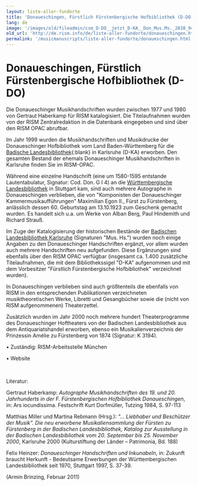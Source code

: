 ```yaml
---
layout: liste-aller-fundorte
title: 'Donaueschingen, Fürstlich Fürstenbergische Hofbibliothek (D-DO)'
lang: de
image: '/images/old/fileadmin/csm_D-DO__jetzt_D-KA__Don_Mus.Ms._2838_94f3914195.jpg'
old_url: 'http://de.rism.info/de/liste-aller-fundorte/donaueschingen.html'
permalink: '/musicmanuscripts/liste-aller-fundorte/donaueschingen.html'
---
```



# Donaueschingen, Fürstlich Fürstenbergische Hofbibliothek (D-DO)


Die Donaueschinger Musikhandschriften wurden zwischen 1977 und 1980 von Gertraut Haberkamp für RISM katalogisiert. Die Titelaufnahmen wurden von der RISM Zentralredaktion in die Datenbank eingegeben und sind über den RISM OPAC abrufbar.

Im Jahr 1999 wurden die Musikhandschriften und Musikdrucke der Donaueschinger Hofbibliothek vom Land Baden-Württemberg für die [Badische Landesbibliothek](http://www.blb-karlsruhe.de/sammlungen/musikalien/bestand/fuerstlich-fuerstenbergische-hofbibliothek-donaueschingen/ "Opens external link in new window"){:blank} in Karlsruhe (D-KA) erworben. Den gesamten Bestand der ehemals Donaueschinger Musikhandschriften in Karlsruhe finden Sie im RISM-OPAC.

Während eine einzelne Handschrift (eine um 1580-1595 entstande Lautentabulatur, Signatur: Cod. Don. G I 4) an die [Württembergische Landesbibliothek](https://wlb.boss.bsz-bw.de/Record/1806303361?sid=14003088 "Opens external link in new window") in Stuttgart kam, sind auch mehrere Autographe in Donaueschingen verblieben, die von "Komponisten der Donaueschinger Kammermusikaufführungen" Maximilian Egon II., Fürst zu Fürstenberg, anlässlich dessen 60. Geburtstag am 13.10.1923 zum Geschenk gemacht wurden. Es handelt sich u.a. um Werke von Alban Berg, Paul Hindemith und Richard Strauß.

Im Zuge der Katalogisierung der historischen Bestände der [Badischen Landesbibliothek Karlsruhe](/musicmanuscripts/liste-aller-fundorte/karlsruhe-blb.html "Opens internal link in current window") (Signaturen "Mus. Hs.") wurden noch einige Angaben zu den Donaueschinger Handschriften ergänzt, vor allem wurden auch mehrere Handschriften neu aufgefunden. Diese Ergänzungen sind ebenfalls über den RISM OPAC verfügbar (insgesamt ca. 1.400 zusätzliche Titelaufnahmen, die mit dem Bibliothekssigel "D-KA" aufgenommen und mit dem Vorbesitzer "Fürstlich Fürstenbergische Hofbibliothek" verzeichnet wurden).

In Donaueschingen verblieben sind auch größtenteils die ebenfalls von RISM in den entsprechenden Publikationen verzeichneten musiktheoretischen Werke, Libretti und Gesangbücher sowie die (nicht von RISM aufgenommenen) Theaterzettel.

Zusätzlich wurden im Jahr 2000 noch mehrere hundert Theaterprogramme des Donaueschinger Hoftheaters von der Badischen Landesbibliothek aus dem Antiquariatshandel erworben, ebenso ein Musikalienverzeichnis der Prinzessin Amélie zu Fürstenberg von 1874 (Signatur: K 3194).

• Zuständig: RISM-Arbeitsstelle München

• Website

&nbsp;

Literatur:

Gertraut Haberkamp: _Autographe Musikhandschriften des 19. und 20. Jahrhunderts in der F. Fürstenbergischen Hofbibliothek Donaueschingen_, in: Ars iocundissima. Festschrift Kurt Dorfmüller, Tutzing 1984, S. 97-113

Matthias Miller und Martina Rebmann (Hrsg.): _"... Liebhaber und Beschützer der Musik". Die neu erworbene Musikaliensammlung der Fürsten zu Fürstenberg in der Badischen Landesbibliothek, Katalog zur Ausstellung in der Badischen Landesbibliothek vom 20. September bis 25. November 2000_, Karlsruhe 2000 (Kulturstiftung der Länder – Patrimonia, Bd. 188)

Felix Heinzer: _Donaueschinger Handschriften und Inkunabeln_, in: Zukunft braucht Herkunft - Bedeutsame Erwerbungen der Württembergischen Landesbibliothek seit 1970, Stuttgart 1997, S. 37-39.

(Armin Brinzing, Februar 2011)

